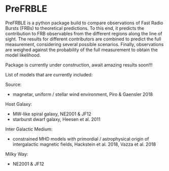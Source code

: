 # PreFRBLE

PreFRBLE is a python package build to compare observations of Fast Radio Bursts (FRBs) to theoretical predictions. To this end, it predicts the contribution to FRB observables from the different regions along the line of sight. The results for different contributors are combined to predict the full measurement, considering several possible scenarios. Finally, observations are weighed against the probability of the full measurement to obtain the model likelihood.


Package is currently under construction, await amazing results soon!!!

List of models that are currently included:

Source:
 - magnetar, uniform / stellar wind environment, Piro & Gaensler 2018

Host Galaxy:
 - MW-like spiral galaxy, NE2001 & JF12
 - starburst dwarf galaxy, Heesen et al. 2011

Inter Galactic Medium:
 - constrained MHD models with primordial / astrophysical origin of intergalactic magnetic fields, Hackstein et al. 2018, Vazza et al. 2018

Milky Way:
 - NE2001 & JF12


